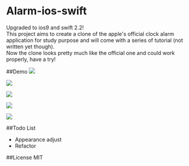 # Alarm-ios-swift

Upgraded to ios9 and swift 2.2!      
This project aims to create a clone of the apple's official clock alarm application for study purpose and will come with a series of tutorial (not written yet though).    
Now the clone looks pretty much like the official one and could work properly, have a try!

##Demo
![](https://github.com/natsu1211/Alarm-ios8-swift/blob/swift-2.1/gif/1.gif)       
         
![](https://github.com/natsu1211/Alarm-ios8-swift/blob/swift-2.1/gif/2.gif)
         
![](https://github.com/natsu1211/Alarm-ios8-swift/blob/swift-2.1/gif/3.gif)
         
![](https://github.com/natsu1211/Alarm-ios8-swift/blob/swift-2.1/gif/4.gif)
         
![](https://github.com/natsu1211/Alarm-ios8-swift/blob/swift-2.1/gif/5.gif)

##Todo List
* Appearance adjust
* Refactor

##License
MIT
